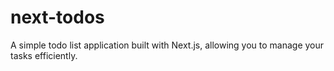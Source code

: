 # next-todos
A simple todo list application built with Next.js, allowing you to manage your tasks efficiently.
